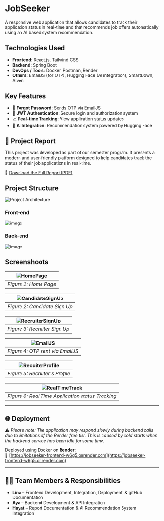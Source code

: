# JobSeeker
A responsive web application that allows candidates to track their application status in real-time and that recommends job offers automatically using an AI based system recommendation.

## Technologies Used  
- **Frontend**: React.js, Tailwind CSS  
- **Backend**: Spring Boot  
- **DevOps / Tools**: Docker, Postman, Render  
- **Others**: EmailJS (for OTP), Hugging Face (AI integration), SmartDown, Aiven

##  Key Features  
- 🔐 **Forgot Password**: Sends OTP via EmailJS  
- 🔑 **JWT Authentication**: Secure login and authorization system  
- 📈 **Real-time Tracking**: View application status updates  
- 🤖 **AI Integration**: Recommendation system powered by Hugging Face

## 📄 Project Report

This project was developed as part of our semester program. It presents a modern and user-friendly platform designed to help candidates track the status of their job applications in real-time.

📎 [Download the Full Report (PDF)](https://github.com/user-attachments/files/20729345/PFS.report.pdf)

## Project Structure 
![Project Architecture](https://github.com/user-attachments/assets/b16ad007-6bf3-4570-9f5d-eca2d2d6545b)
### Front-end 
![image](https://github.com/user-attachments/assets/a8d44ca2-9946-4320-a884-a83a4bbfed2c)
### Back-end
![image](https://github.com/user-attachments/assets/3e5dc81b-d572-4fc6-94a8-a1f4c0f35bb9)

## Screenshoots
| ![HomePage](https://github.com/user-attachments/assets/ac2c1738-e557-4d65-aef1-198c437f9551) |
|:--:|
| *Figure 1: Home Page* |

|![CandidateSignUp](https://github.com/user-attachments/assets/44f7a312-404b-40cf-b5bc-5fc667b34851) |
|:--:|
| *Figure 2: Candidate Sign Up* |

| ![RecruiterSignUp](https://github.com/user-attachments/assets/0eaec093-e433-4d41-a7ba-763f4b89b427) |
|:--:|
| *Figure 3: Recruiter Sign Up* |

| ![EmailJS](https://github.com/user-attachments/assets/b6a85e93-0148-4220-9658-008b9e1995b2) |
|:--:|
| *Figure 4: OTP sent via EmailJS* |


| ![RecuiterProfile](https://github.com/user-attachments/assets/9fcae36b-d844-40d6-bfc2-b1618252cb76) |
|:--:|
| *Figure 5: Recruiter's Profile* |


| ![RealTimeTrack](https://github.com/user-attachments/assets/3929d906-6432-4a74-8c76-3a23730a8237) |
|:--:|
| *Figure 6: Real Time Application status Tracking* |


---

## 🌐 Deployment  
⚠️ _Please note: The application may respond slowly during backend calls due to limitations of the Render free tier. This is caused by cold starts when the backend service has been idle for some time._

Deployed using Docker on **Render**:  
🔗 [https://jobseeker-frontend-w6g5.onrender.com](https://jobseeker-frontend-w6g5.onrender.com)

---

## 👩‍💻 Team Members & Responsibilities  
- **Lina** – Frontend Development, Integration, Deployment, & gitHub Documentation  
- **Aya** – Backend Development & API Integration  
- **Hayat** – Report Documentation & AI Recommendation System Integration
